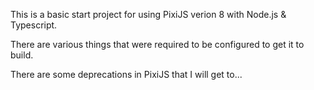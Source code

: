 This is a basic start project for using PixiJS verion 8 with Node.js & Typescript.

There are various things that were required to be configured to get it to build.

There are some deprecations in PixiJS that I will get to...

